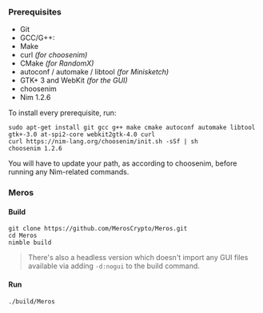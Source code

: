 ### Prerequisites

- Git
- GCC/G++:
- Make
- curl _(for choosenim)_
- CMake _(for RandomX)_
- autoconf / automake / libtool _(for Minisketch)_
- GTK+ 3 and WebKit _(for the GUI)_
- choosenim
- Nim 1.2.6

To install every prerequisite, run:

```
sudo apt-get install git gcc g++ make cmake autoconf automake libtool gtk+-3.0 at-spi2-core webkit2gtk-4.0 curl
curl https://nim-lang.org/choosenim/init.sh -sSf | sh
choosenim 1.2.6
```

You will have to update your path, as according to choosenim, before running any Nim-related commands.

### Meros

#### Build

```
git clone https://github.com/MerosCrypto/Meros.git
cd Meros
nimble build
```

> There's also a headless version which doesn't import any GUI files available via adding `-d:nogui` to the build command.

#### Run

```
./build/Meros
```
